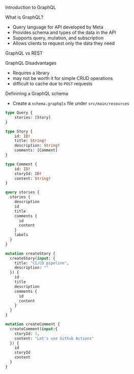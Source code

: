 Introduction to GraphQL

What is GraphQL?
- Query language for API developed by Meta
- Provides schema and types of the data in the API
- Supports query, mutation, and subscription
- Allows clients to request only the data they need

GraphQL vs REST

GraphQL Disadvantages
- Requires a library
- may not be worth it for simple CRUD operations
- difficult to cache due to `POST` requests

Definining a GraphQL schema
- Create a `schema.graphqls` file under `src/main/resources`
```graphql
type Query {
    stories: [Story]
}

type Story {
    id: ID!
    title: String!
    description: String!
    comments: [Comment]
}

type Comment {
    id: ID!
    storyId: ID!
    content: String!
}
```


```graphql
query stories {
  stories {
    description
    id
    title
    comments {
      id
      content
    }
    labels
  }
}

mutation createStory {
  createStory(input: {
    title: "CI/CD pipeline",
    description: ""
  }) {
    id
    title
    description
    comments {
      id
      content
    }
  }
}

mutation createComment {
  createComment(input:{
    storyId: 3,
    content: "Let's use Github Actions"
  }) {
    id
    storyId
    content
  }
}
```